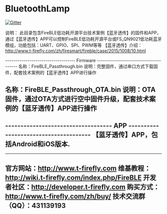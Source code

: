 # BluetoothLamp
[![Gitter](https://badges.gitter.im/nephen/BluetoothLamp.svg)](https://gitter.im/nephen/BluetoothLamp?utm_source=badge&utm_medium=badge&utm_campaign=pr-badge)

说明：
此目录包含FireBLE低功耗开源平台技术案例【蓝牙透传】的固件和APP，通过【蓝牙透传】APP可以控制FireBLE低功耗开源平台或FS_QN9021低功耗蓝牙模组，功能包括：UART、GPIO、SPI、PWM等等
【蓝牙透传】介绍：http://www.t-firefly.com/zh/firesmart/fireble/case/2015/1008/10.html

----------------------------------- Firmware --------------------------------------
名称：FireBLE_Passthrough.bin
说明：完整固件，通过串口方式下载固件，配套技术案例的【蓝牙透传】APP进行操作

名称：FireBLE_Passthrough_OTA.bin
说明：OTA固件，通过OTA方式进行空中固件升级，配套技术案例的【蓝牙透传】APP进行操作
--------------------------------------------------------------------------------------

----------------------------------- APP --------------------------------------
【蓝牙透传】APP，包括Android和iOS版本.
--------------------------------------------------------------------------------

----------------------------------------------------------------------------------
官方网站：http://www.t-firefly.com
维基教程：http://wiki.t-firefly.com/index.php/FireBLE
开发者社区：http://developer.t-firefly.com
购买方式：http://www.t-firefly.com/zh/buy/
技术交流群（QQ）：431139193
-----------------------------------------------------------------------------------
